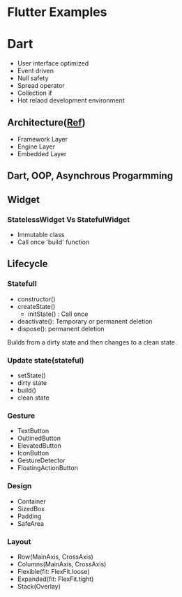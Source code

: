 # Flutter Examples

# Dart
- User interface optimized
- Event driven
- Null safety
- Spread operator
- Collection if
- Hot relaod development environment

## Architecture([Ref](https://mobappdaily.medium.com/everything-you-need-to-know-about-flutter-app-development-aa372ea3e581))

- Framework Layer
- Engine Layer
- Embedded Layer

## Dart, OOP, Asynchrous Progarmming

## Widget

### StatelessWidget Vs StatefulWidget

- Immutable class
- Call once 'build' function 

## Lifecycle

### Statefull

- constructor()
- createState()
  - initState() : Call once
- deactivate(): Temporary or permanent deletion
- dispose(): permanent deletion

Builds from a dirty state and then changes to a clean state

### Update state(stateful)

- setState()
- dirty state
- build()
- clean state

### Gesture

- TextButton
- OutlinedButton
- ElevatedButton
- IconButton
- GestureDetector
- FloatingActionButton

### Design

- Container
- SizedBox
- Padding
- SafeArea

### Layout

- Row(MainAxis, CrossAxis)
- Columns(MainAxis, CrossAxis)
- Flexible(fit: FlexFit.loose)
- Expanded(fit: FlexFit.tight)
- Stack(Overlay)

